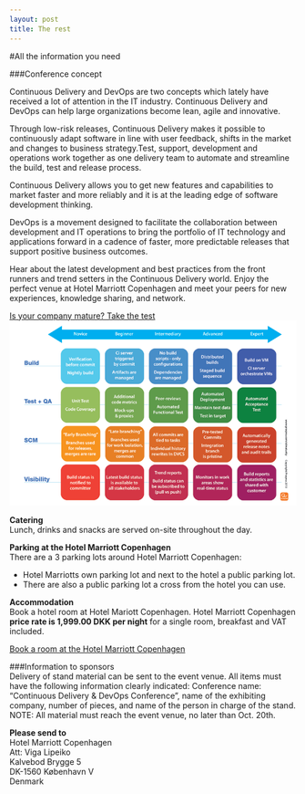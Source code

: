 ```yaml
---
layout: post
title: The rest
---
```

#All the information you need


###Conference concept<br/>

Continuous Delivery and DevOps are two concepts which lately have received a lot of attention in the IT industry.
Continuous Delivery and DevOps can help large organizations become lean, agile and innovative.

Through low-risk releases, Continuous Delivery makes it possible to continuously adapt software in line with user feedback, shifts in the market and changes to business strategy.Test, support, development and operations work together as one delivery team to automate and streamline the build, test and release process.

Continuous Delivery allows you to get new features and capabilities to market faster and more reliably and it is at the leading edge of software development thinking.

DevOps is a movement designed to facilitate the collaboration between development and IT operations to bring the portfolio of IT technology and applications forward in a cadence of faster, more predictable releases that support positive business outcomes.

Hear about the latest development and best practices from the front runners and trend setters in the Continuous Delivery world. Enjoy the perfect venue at Hotel Marriott Copenhagen and meet your peers for new experiences, knowledge sharing, and network. <br/>

<a href="http://cdmi.praqma.net/">
Is your company mature? Take the test
</a><br/>
<a href="http://cdmi.praqma.net/">
<img src="/images/maturity_model_web.png" class="stdcenter" style="width:600.">
</a><br/>

**Catering**<br/>
Lunch, drinks and snacks are served on-site throughout the day.

**Parking at the Hotel Marriott Copenhagen**<br/>
There are a 3 parking lots around Hotel Marriott Copenhagen:

- Hotel Marriotts own parking lot and next to the hotel a public parking lot.
- There are also a public parking lot a cross from the hotel you can use.

**Accommodation**<br/>
Book a hotel room at Hotel Mariott Copenhagen.
Hotel Marriott Copenhagen **price rate is 1,999.00 DKK per night** for a single room, breakfast and VAT included.

<a href="http://www.copenhagenmarriott.com/">
Book a room at the Hotel Marriott Copenhagen
</a><br/>

###Information to sponsors<br/>
Delivery of stand material can be sent to the event venue. All items must have the following information clearly indicated: Conference name: “Continuous Delivery & DevOps Conference”, name of the exhibiting company, number of pieces, and name of the person in charge of the stand.<br/>
NOTE: All material must reach the event venue, no later than Oct. 20th.

**Please send to**<br/>
Hotel Marriott Copenhagen<br/>
Att: Viga Lipeiko<br/>
Kalvebod Brygge 5<br/>
DK-1560 København V<br/>
Denmark<br/>
